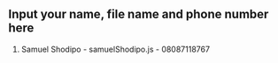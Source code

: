 ## Input your name, file name and phone number here

1. Samuel Shodipo - samuelShodipo.js - 08087118767